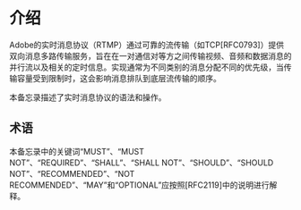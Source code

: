# 介绍

Adobe的实时消息协议（RTMP）通过可靠的流传输（如TCP[RFC0793]）提供双向消息多路传输服务，旨在在一对通信对等方之间传输视频、音频和数据消息的并行流以及相关的定时信息。实现通常为不同类别的消息分配不同的优先级，当传输容量受到限制时，这会影响消息排队到底层流传输的顺序。

本备忘录描述了实时消息协议的语法和操作。

## 术语
本备忘录中的关键词“MUST”、“MUST NOT”、“REQUIRED”、“SHALL”、“SHALL NOT”、“SHOULD”、“SHOULD NOT”、“RECOMMENDED”、“NOT RECOMMENDED”、“MAY”和“OPTIONAL”应按照[RFC2119]中的说明进行解释。


